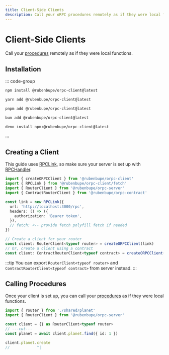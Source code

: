 ```yaml
---
title: Client-Side Clients
description: Call your oRPC procedures remotely as if they were local functions.
---
```


# Client-Side Clients

Call your [procedures](/docs/procedure) remotely as if they were local functions.

## Installation

::: code-group

```sh [npm]
npm install @rubenbupe/orpc-client@latest
```

```sh [yarn]
yarn add @rubenbupe/orpc-client@latest
```

```sh [pnpm]
pnpm add @rubenbupe/orpc-client@latest
```

```sh [bun]
bun add @rubenbupe/orpc-client@latest
```

```sh [deno]
deno install npm:@rubenbupe/orpc-client@latest
```

:::

## Creating a Client

This guide uses [RPCLink](/docs/client/rpc-link), so make sure your server is set up with [RPCHandler](/docs/rpc-handler).

```ts
import { createORPCClient } from '@rubenbupe/orpc-client'
import { RPCLink } from '@rubenbupe/orpc-client/fetch'
import { RouterClient } from '@rubenbupe/orpc-server'
import { ContractRouterClient } from '@rubenbupe/orpc-contract'

const link = new RPCLink({
  url: 'http://localhost:3000/rpc',
  headers: () => ({
    authorization: 'Bearer token',
  }),
  // fetch: <-- provide fetch polyfill fetch if needed
})

// Create a client for your router
const client: RouterClient<typeof router> = createORPCClient(link)
// Or, create a client using a contract
const client: ContractRouterClient<typeof contract> = createORPCClient(link)
```

:::tip
You can export `RouterClient<typeof router>` and `ContractRouterClient<typeof contract>` from server instead.
:::

## Calling Procedures

Once your client is set up, you can call your [procedures](/docs/procedure) as if they were local functions.

```ts twoslash
import { router } from './shared/planet'
import { RouterClient } from '@rubenbupe/orpc-server'

const client = {} as RouterClient<typeof router>
// ---cut---
const planet = await client.planet.find({ id: 1 })

client.planet.create
//            ^|
```
